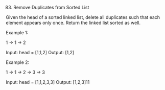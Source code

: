 83. Remove Duplicates from Sorted List

Given the head of a sorted linked list, delete all duplicates such that each element appears only once. Return the linked list sorted as well.

Example 1:

1 -> 1 -> 2

Input: head = [1,1,2]
Output: [1,2]

Example 2:

1 -> 1 -> 2 -> 3 -> 3

Input: head = [1,1,2,3,3]
Output: [1,2,3]11
